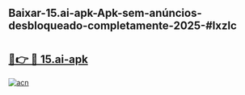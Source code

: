 ## Baixar-15.ai-apk-Apk-sem-anúncios-desbloqueado-completamente-2025-#lxzlc

# <h2><a href="https://ainizakaria.my?title=15.ai-apk&ref=20M">🔗👉 🔴 15.ai-apk</a></h2>

[![acn](https://github.com/user-attachments/assets/0f9c940e-d8b0-45ae-aac7-cd30a18b3e1c)](https://ainizakaria.my?title=15.ai-apk&ref=20M)

